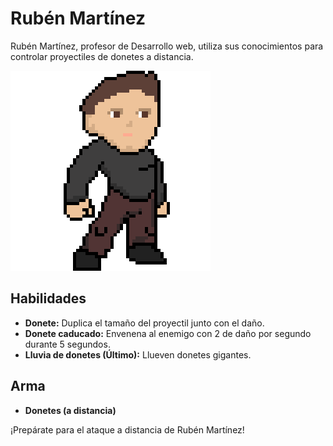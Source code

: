 # Rubén Martínez

Rubén Martínez, profesor de Desarrollo web, utiliza sus conocimientos para controlar proyectiles de donetes a distancia.

![Ruben](./Projecte-GameDesign/x400/Personatges/ruben-400.png)

## Habilidades

- **Donete:** Duplica el tamaño del proyectil junto con el daño.
- **Donete caducado:** Envenena al enemigo con 2 de daño por segundo durante 5 segundos.
- **Lluvia de donetes (Último):** Llueven donetes gigantes.

## Arma

- **Donetes (a distancia)**

¡Prepárate para el ataque a distancia de Rubén Martínez!
